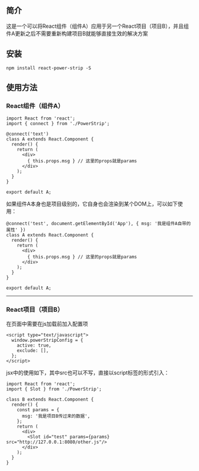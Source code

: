 ## 简介
这是一个可以将React组件（组件A）应用于另一个React项目（项目B），并且组件A更新之后不需要重新构建项目B就能够直接生效的解决方案

## 安装
```
npm install react-power-strip -S
```

## 使用方法
### React组件（组件A）
```
import React from 'react';
import { connect } from './PowerStrip';

@connect('text')
class A extends React.Component {
  render() {
    return (
      <div>
        { this.props.msg } // 这里的props就是params
      </div>
    );
  }
}

export default A;
```
如果组件A本身也是项目级别的，它自身也会渲染到某个DOM上，可以如下使用：
```
@connect('test', document.getElementById('App'), { msg: '我是组件A自带的属性' })
class A extends React.Component {
  render() {
    return (
      <div>
        { this.props.msg } // 这里的props就是params
      </div>
    );
  }
}

export default A;
```
------
### React项目（项目B）
在页面中需要在js加载前加入配置项
```
<script type="text/javascript">
  window.powerStripConfig = {
    active: true,
    exclude: [],
  };
</script>
```

jsx中的使用如下，其中src也可以不写，直接以script标签的形式引入：
```
import React from 'react';
import { Slot } from './PowerStrip';

class B extends React.Component {
  render() {
    const params = {
      msg: '我是项目B传过来的数据',
    };
    return (
      <div>
        <Slot id="test" params={params} src="http://127.0.0.1:8080/other.js"/>
      </div>
    );
  }
}
```